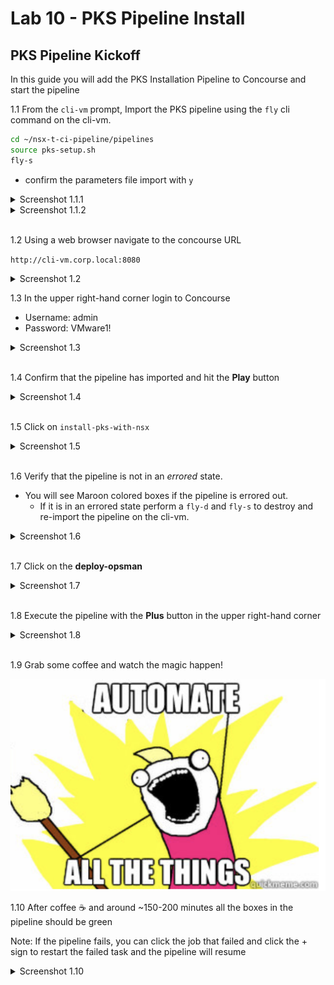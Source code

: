 # Lab 10 - PKS Pipeline Install

## PKS Pipeline Kickoff

In this guide you will add the PKS Installation Pipeline to Concourse and start the pipeline

1.1 From the `cli-vm` prompt, Import the PKS pipeline using the `fly` cli command on the cli-vm.

```bash
cd ~/nsx-t-ci-pipeline/pipelines
source pks-setup.sh
fly-s
```

- confirm the parameters file import with `y`

<details><summary>Screenshot 1.1.1</summary>
<img src="Images/2018-11-11-00-11-46.png">
</details>

<details><summary>Screenshot 1.1.2</summary>
<img src="Images/2018-11-11-00-12-27.png">
</details>
<br/>

1.2 Using a web browser navigate to the concourse URL

`http://cli-vm.corp.local:8080`

<details><summary>Screenshot 1.2</summary>
<img src="Images/pipeline-ui.png">
</details>

1.3 In the upper right-hand corner login to Concourse

- Username: admin
- Password: VMware1!

<details><summary>Screenshot 1.3</summary>
<img src="Images/concourse-login.png">
</details>
<br/>

1.4 Confirm that the pipeline has imported and hit the **Play** button

<details><summary>Screenshot 1.4</summary>
<img src="Images/1_4.PNG">
</details>
<br/>

1.5 Click on `install-pks-with-nsx`

<details><summary>Screenshot 1.5</summary>
<img src="Images/1_5.png">
</details>
<br/>

1.6 Verify that the pipeline is not in an *errored* state.

- You will see Maroon colored boxes if the pipeline is errored out.
  - If it is in an errored state perform a `fly-d` and `fly-s` to destroy and re-import the pipeline on the cli-vm.

<details><summary>Screenshot 1.6</summary>
<img src="Images/1_6.png">
</details>
<br/>

1.7 Click on the **deploy-opsman**

<details><summary>Screenshot 1.7</summary>
Note: The image below will look slightly different than yours as the pipeline was already run on the reference system
<img src="Images/2018-11-11-00-27-12.png">
</details>
<br/>

1.8 Execute the pipeline with the **Plus** button in the upper right-hand corner

<details><summary>Screenshot 1.8</summary>
Note: The image below will look slightly different than yours as the pipeline was already run on the reference system
<img src="Images/2018-11-11-00-28-04.png">
</details>
<br/>

1.9 Grab some coffee and watch the magic happen!

<img src="Images/automate-all-things.png">

1.10 After coffee :coffee: and around ~150-200 minutes all the boxes in the pipeline should be green

Note: If the pipeline fails, you can click the job that failed and click the + sign to restart the failed task and the pipeline will resume

<details><summary>Screenshot 1.10</summary>
<img src="Images/2018-11-11-00-31-45.png">
</details>
